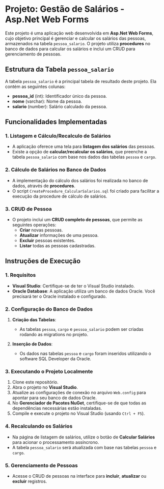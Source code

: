 ﻿# Projeto: Gestão de Salários - Asp.Net Web Forms

Este projeto é uma aplicação web desenvolvida em **Asp.Net Web Forms**, cujo objetivo principal é gerenciar e calcular os salários das pessoas, armazenados na tabela `pessoa_salario`. O projeto utiliza **procedures** no banco de dados para calcular os salários e inclui um CRUD para gerenciamento de pessoas.

## Estrutura da Tabela `pessoa_salario`

A tabela `pessoa_salario` é a principal tabela de resultado deste projeto. Ela contém as seguintes colunas:

- **pessoa_id** (int): Identificador único da pessoa.
- **nome** (varchar): Nome da pessoa.
- **salario** (number): Salário calculado da pessoa.

## Funcionalidades Implementadas

### 1. Listagem e Cálculo/Recalculo de Salários
- A aplicação oferece uma tela para **listagem dos salários** das pessoas.
- Existe a opção de **calcular/recalcular os salários**, que preenche a tabela `pessoa_salario` com base nos dados das tabelas `pessoa` e `cargo`.

### 2. Cálculo de Salários no Banco de Dados
- A implementação do cálculo dos salários foi realizada no banco de dados, através de **procedures**.
- O script `CreateProcedure_CalcularSalarios.sql` foi criado para facilitar a execução da procedure de cálculo de salários.

### 3. CRUD de Pessoa
- O projeto inclui um **CRUD completo de pessoas**, que permite as seguintes operações:
  - **Criar** novas pessoas.
  - **Atualizar** informações de uma pessoa.
  - **Excluir** pessoas existentes.
  - **Listar** todas as pessoas cadastradas.

## Instruções de Execução

### 1. Requisitos

- **Visual Studio**: Certifique-se de ter o Visual Studio instalado.
- **Oracle Database**: A aplicação utiliza um banco de dados Oracle. Você precisará ter o Oracle instalado e configurado.

### 2. Configuração do Banco de Dados

1. **Criação das Tabelas**:
   - As tabelas `pessoa`, `cargo` e `pessoa_salario` podem ser criadas rodando as migrations no projeto.

2. **Inserção de Dados**:
   - Os dados nas tabelas `pessoa` e `cargo` foram inseridos utilizando o software SQL Developer da Oracle.

### 3. Executando o Projeto Localmente

1. Clone este repositório.
2. Abra o projeto no **Visual Studio**.
3. Atualize as configurações de conexão no arquivo `Web.config` para apontar para seu banco de dados Oracle.
4. No **Gerenciador de Pacotes NuGet**, certifique-se de que todas as dependências necessárias estão instaladas.
5. Compile e execute o projeto no Visual Studio (usando `Ctrl + F5`).

### 4. Recalculando os Salários
- Na página de listagem de salários, utilize o botão de **Calcular Salários** para acionar o processamento assíncrono.
- A tabela `pessoa_salario` será atualizada com base nas tabelas `pessoa` e `cargo`.

### 5. Gerenciamento de Pessoas
- Acesse o CRUD de pessoas na interface para **incluir**, **atualizar** ou **excluir** registros.
